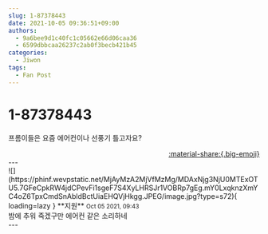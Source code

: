 ```yaml
---
slug: 1-87378443
date: 2021-10-05 09:36:51+09:00
authors:
  - 9a6bee9d1c40fc1c05662e66d06caa36
  - 6599dbbcaa26237c2ab0f3becb421b45
categories:
  - Jiwon
tags:
  - Fan Post
---
```


# 1-87378443

<div class="post-container" markdown="1">
<div class="content-container md-sidebar__scrollwrap" markdown="1">

프롬이들은 요즘 에어컨이나 선풍기 틀고자요?

</div>
</div>

<div style="text-align: right;" markdown="1">
<a href="https://weverse.io/fromis9/fanpost/1-87378443" style="text-align: right;">:material-share:{.big-emoji}</a>
</div>
---

<div class="comments-container md-sidebar__scrollwrap" markdown="1">
<div class="comment" markdown="1">
<div class='id-container' markdown="1">
![](https://phinf.wevpstatic.net/MjAyMzA2MjVfMzMg/MDAxNjg3NjU0MTExOTU5.7GFeCpkRW4jdCPevFi1sgeF7S4XyLHRSJr1VOBRp7gEg.mY0LxqknzXmYC4oZ6TpxCmdSnAbldBctUiaEHQVjHkgg.JPEG/image.jpg?type=s72){ loading=lazy }
**<span class="artist">지원</span>** <small>Oct 05 2021, 09:43</small><br>
</div>
<div class='comment-body' markdown="1">
밤에 추워 죽겠구만 에어컨 같은 소리하네
</div>
</div>
</div>
---
